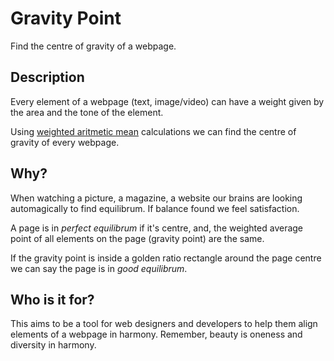 # Gravity Point

Find the centre of gravity of a webpage.

## Description

Every element of a webpage (text, image/video) can have a weight given by the area and the tone of the element.

Using [weighted aritmetic mean](http://en.wikipedia.org/wiki/Weighted_arithmetic_mean) calculations we can find the centre of gravity of every webpage.

## Why?

When watching a picture, a magazine, a website our brains are looking automagically to find equilibrum. If balance found we feel satisfaction.

A page is in *perfect equilibrum* if it's centre, and, the weighted average point of all elements on the page (gravity point) are the same.

If the gravity point is inside a golden ratio rectangle around the page centre we can say the page is in *good equilibrum*.


## Who is it for?

This aims to be a tool for web designers and developers to help them align elements of a webpage in harmony.
Remember, beauty is oneness and diversity in harmony.